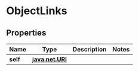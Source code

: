 
# ObjectLinks

## Properties
| Name | Type | Description | Notes |
| ------------ | ------------- | ------------- | ------------- |
| **self** | [**java.net.URI**](java.net.URI.md) |  |  |



